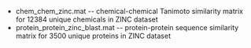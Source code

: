  * chem_chem_zinc.mat -- chemical-chemical Tanimoto similarity matrix for 12384 unique chemicals in ZINC dataset</br>
 * protein_protein_zinc_blast.mat -- protein-protein sequence similarity matrix for 3500 unique proteins in ZINC dataset</br>
